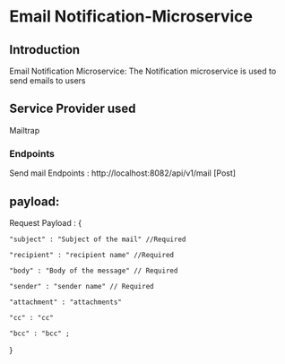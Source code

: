 # Email Notification-Microservice

## Introduction 
Email Notification Microservice: The Notification microservice is used to send emails to users 

## Service Provider used
Mailtrap


### Endpoints
Send mail Endpoints : http://localhost:8082/api/v1/mail     [Post]

## payload:
Request Payload : 
{

    "subject" : "Subject of the mail" //Required

    "recipient" : "recipient name" //Required

    "body" : "Body of the message" // Required

    "sender" : "sender name" // Required

    "attachment" : "attachments" 
    
    "cc" : "cc"
    
    "bcc" : "bcc" ;

}
